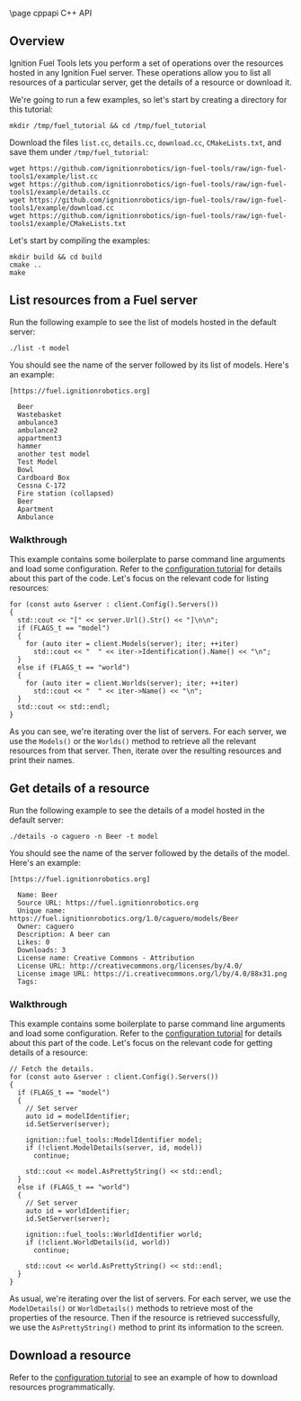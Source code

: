 \page cppapi C++ API

## Overview 

Ignition Fuel Tools lets you perform a set of operations over the resources
hosted in any Ignition Fuel server. These operations allow you to list all
resources of a particular server, get the details of a resource or download it.

We're going to run a few examples, so let's start by creating a directory for
this tutorial:

```
mkdir /tmp/fuel_tutorial && cd /tmp/fuel_tutorial
```

Download the files `list.cc`, `details.cc`, `download.cc`,
`CMakeLists.txt`, and save them under `/tmp/fuel_tutorial`:

```
wget https://github.com/ignitionrobotics/ign-fuel-tools/raw/ign-fuel-tools1/example/list.cc
wget https://github.com/ignitionrobotics/ign-fuel-tools/raw/ign-fuel-tools1/example/details.cc
wget https://github.com/ignitionrobotics/ign-fuel-tools/raw/ign-fuel-tools1/example/download.cc
wget https://github.com/ignitionrobotics/ign-fuel-tools/raw/ign-fuel-tools1/example/CMakeLists.txt
```

Let's start by compiling the examples:

```
mkdir build && cd build
cmake ..
make
```

## List resources from a Fuel server

Run the following example to see the list of models hosted in the default
server:

```
./list -t model
```

You should see the name of the server followed by its list of models. Here's an
example:

```
[https://fuel.ignitionrobotics.org]

  Beer
  Wastebasket
  ambulance3
  ambulance2
  appartment3
  hammer
  another test model
  Test Model
  Bowl
  Cardboard Box
  Cessna C-172
  Fire station (collapsed)
  Beer
  Apartment
  Ambulance
```

### Walkthrough

This example contains some boilerplate to parse command line arguments and load
some configuration. Refer to the [configuration tutorial](https://ignitionrobotics.org/tutorials/fuel_tools/1.0/md__data_ignition_ign-fuel-tools_tutorials_configuration.html)
for details about this part of the code. Let's focus on the relevant code for
listing resources:

```
for (const auto &server : client.Config().Servers())
{
  std::cout << "[" << server.Url().Str() << "]\n\n";
  if (FLAGS_t == "model")
  {
    for (auto iter = client.Models(server); iter; ++iter)
      std::cout << "  " << iter->Identification().Name() << "\n";
  }
  else if (FLAGS_t == "world")
  {
    for (auto iter = client.Worlds(server); iter; ++iter)
      std::cout << "  " << iter->Name() << "\n";
  }
  std::cout << std::endl;
}
```

As you can see, we're iterating over the list of servers. For each server, we
use the `Models()` or the `Worlds()` method to retrieve all the relevant
resources from that server. Then, iterate over the resulting resources and print
their names.

## Get details of a resource

Run the following example to see the details of a model hosted in the default
server:

```
./details -o caguero -n Beer -t model
```

You should see the name of the server followed by the details of the model.
Here's an example:

```
[https://fuel.ignitionrobotics.org]

  Name: Beer
  Source URL: https://fuel.ignitionrobotics.org
  Unique name: https://fuel.ignitionrobotics.org/1.0/caguero/models/Beer
  Owner: caguero
  Description: A beer can
  Likes: 0
  Downloads: 3
  License name: Creative Commons - Attribution
  License URL: http://creativecommons.org/licenses/by/4.0/
  License image URL: https://i.creativecommons.org/l/by/4.0/88x31.png
  Tags:
```

### Walkthrough

This example contains some boilerplate to parse command line arguments and load
some configuration. Refer to the [configuration tutorial](https://ignitionrobotics.org/tutorials/fuel_tools/1.0/md__data_ignition_ign-fuel-tools_tutorials_configuration.html)
for details about this part of the code. Let's focus on the relevant code for
getting details of a resource:

```
// Fetch the details.
for (const auto &server : client.Config().Servers())
{
  if (FLAGS_t == "model")
  {
    // Set server
    auto id = modelIdentifier;
    id.SetServer(server);

    ignition::fuel_tools::ModelIdentifier model;
    if (!client.ModelDetails(server, id, model))
      continue;

    std::cout << model.AsPrettyString() << std::endl;
  }
  else if (FLAGS_t == "world")
  {
    // Set server
    auto id = worldIdentifier;
    id.SetServer(server);

    ignition::fuel_tools::WorldIdentifier world;
    if (!client.WorldDetails(id, world))
      continue;

    std::cout << world.AsPrettyString() << std::endl;
  }
}
```

As usual, we're iterating over the list of servers. For each server, we
use the `ModelDetails()` or `WorldDetails()` methods to retrieve most of the
properties of the resource. Then if the resource is retrieved successfully, we
use the `AsPrettyString()` method to print its information to the screen.


## Download a resource

Refer to the
[configuration tutorial](https://ignitionrobotics.org/tutorials/fuel_tools/1.0/md__data_ignition_ign-fuel-tools_tutorials_configuration.html)
to see an example of how to download resources programmatically.

